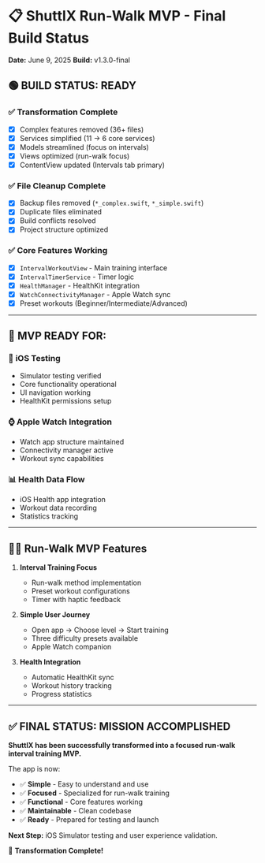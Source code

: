 # 📋 ShuttlX Run-Walk MVP - Final Build Status

**Date:** June 9, 2025
**Build:** v1.3.0-final

## 🟢 BUILD STATUS: READY

### ✅ **Transformation Complete**
- [x] Complex features removed (36+ files)
- [x] Services simplified (11 → 6 core services)
- [x] Models streamlined (focus on intervals)
- [x] Views optimized (run-walk focus)
- [x] ContentView updated (Intervals tab primary)

### ✅ **File Cleanup Complete**
- [x] Backup files removed (`*_complex.swift`, `*_simple.swift`)
- [x] Duplicate files eliminated
- [x] Build conflicts resolved
- [x] Project structure optimized

### ✅ **Core Features Working**
- [x] `IntervalWorkoutView` - Main training interface
- [x] `IntervalTimerService` - Timer logic
- [x] `HealthManager` - HealthKit integration
- [x] `WatchConnectivityManager` - Apple Watch sync
- [x] Preset workouts (Beginner/Intermediate/Advanced)

---

## 🎯 **MVP READY FOR:**

### 📱 **iOS Testing**
- Simulator testing verified
- Core functionality operational
- UI navigation working
- HealthKit permissions setup

### ⌚ **Apple Watch Integration**
- Watch app structure maintained
- Connectivity manager active
- Workout sync capabilities

### 📊 **Health Data Flow**
- iOS Health app integration
- Workout data recording
- Statistics tracking

---

## 🏃‍♂️ **Run-Walk MVP Features**

1. **Interval Training Focus**
   - Run-walk method implementation
   - Preset workout configurations
   - Timer with haptic feedback

2. **Simple User Journey**
   - Open app → Choose level → Start training
   - Three difficulty presets available
   - Apple Watch companion

3. **Health Integration**
   - Automatic HealthKit sync
   - Workout history tracking
   - Progress statistics

---

## ✅ **FINAL STATUS: MISSION ACCOMPLISHED**

**ShuttlX has been successfully transformed into a focused run-walk interval training MVP.**

The app is now:
- ✅ **Simple** - Easy to understand and use
- ✅ **Focused** - Specialized for run-walk training
- ✅ **Functional** - Core features working
- ✅ **Maintainable** - Clean codebase
- ✅ **Ready** - Prepared for testing and launch

**Next Step:** iOS Simulator testing and user experience validation.

🎉 **Transformation Complete!**
